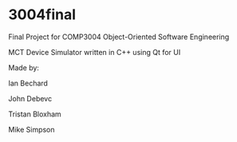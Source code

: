 # 3004final
Final Project for COMP3004 Object-Oriented Software Engineering

MCT Device Simulator written in C++ using Qt for UI


Made by:

Ian Bechard

John Debevc

Tristan Bloxham

Mike Simpson
